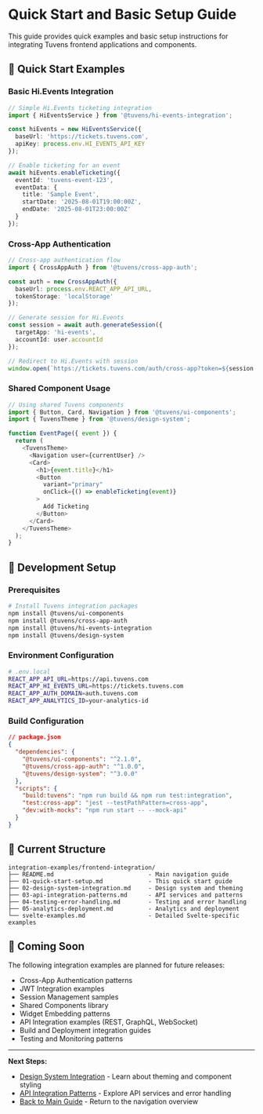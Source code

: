 # Quick Start and Basic Setup Guide

This guide provides quick examples and basic setup instructions for integrating Tuvens frontend applications and components.

## 🎯 Quick Start Examples

### Basic Hi.Events Integration
```typescript
// Simple Hi.Events ticketing integration
import { HiEventsService } from '@tuvens/hi-events-integration';

const hiEvents = new HiEventsService({
  baseUrl: 'https://tickets.tuvens.com',
  apiKey: process.env.HI_EVENTS_API_KEY
});

// Enable ticketing for an event
await hiEvents.enableTicketing({
  eventId: 'tuvens-event-123',
  eventData: {
    title: 'Sample Event',
    startDate: '2025-08-01T19:00:00Z',
    endDate: '2025-08-01T23:00:00Z'
  }
});
```

### Cross-App Authentication
```typescript
// Cross-app authentication flow
import { CrossAppAuth } from '@tuvens/cross-app-auth';

const auth = new CrossAppAuth({
  baseUrl: process.env.REACT_APP_API_URL,
  tokenStorage: 'localStorage'
});

// Generate session for Hi.Events
const session = await auth.generateSession({
  targetApp: 'hi-events',
  accountId: user.accountId
});

// Redirect to Hi.Events with session
window.open(`https://tickets.tuvens.com/auth/cross-app?token=${session.token}`);
```

### Shared Component Usage
```typescript
// Using shared Tuvens components
import { Button, Card, Navigation } from '@tuvens/ui-components';
import { TuvensTheme } from '@tuvens/design-system';

function EventPage({ event }) {
  return (
    <TuvensTheme>
      <Navigation user={currentUser} />
      <Card>
        <h1>{event.title}</h1>
        <Button
          variant="primary"
          onClick={() => enableTicketing(event)}
        >
          Add Ticketing
        </Button>
      </Card>
    </TuvensTheme>
  );
}
```

## 🔧 Development Setup

### Prerequisites
```bash
# Install Tuvens integration packages
npm install @tuvens/ui-components
npm install @tuvens/cross-app-auth
npm install @tuvens/hi-events-integration
npm install @tuvens/design-system
```

### Environment Configuration
```bash
# .env.local
REACT_APP_API_URL=https://api.tuvens.com
REACT_APP_HI_EVENTS_URL=https://tickets.tuvens.com
REACT_APP_AUTH_DOMAIN=auth.tuvens.com
REACT_APP_ANALYTICS_ID=your-analytics-id
```

### Build Configuration
```json
// package.json
{
  "dependencies": {
    "@tuvens/ui-components": "^2.1.0",
    "@tuvens/cross-app-auth": "^1.0.0",
    "@tuvens/design-system": "^3.0.0"
  },
  "scripts": {
    "build:tuvens": "npm run build && npm run test:integration",
    "test:cross-app": "jest --testPathPattern=cross-app",
    "dev:with-mocks": "npm run start -- --mock-api"
  }
}
```

## 📁 Current Structure

```
integration-examples/frontend-integration/
├── README.md                           - Main navigation guide
├── 01-quick-start-setup.md             - This quick start guide
├── 02-design-system-integration.md     - Design system and theming
├── 03-api-integration-patterns.md      - API services and patterns
├── 04-testing-error-handling.md        - Testing and error handling
├── 05-analytics-deployment.md          - Analytics and deployment
└── svelte-examples.md                  - Detailed Svelte-specific examples
```

## 🚧 Coming Soon
The following integration examples are planned for future releases:
- Cross-App Authentication patterns
- JWT Integration examples  
- Session Management samples
- Shared Components library
- Widget Embedding patterns
- API Integration examples (REST, GraphQL, WebSocket)
- Build and Deployment integration guides
- Testing and Monitoring patterns

---

**Next Steps:**
- [Design System Integration](./02-design-system-integration.md) - Learn about theming and component styling
- [API Integration Patterns](./03-api-integration-patterns.md) - Explore API services and error handling
- [Back to Main Guide](./README.md) - Return to the navigation overview
